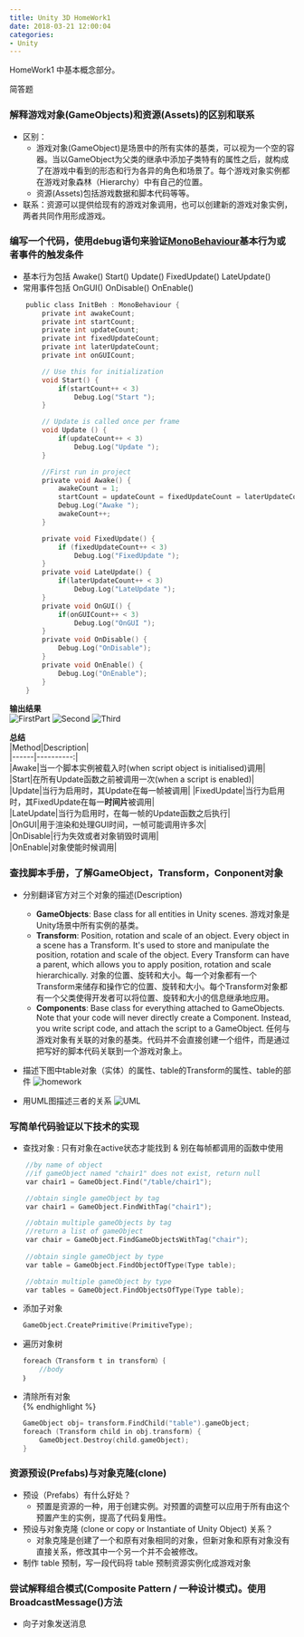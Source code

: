 ```yaml
---
title: Unity 3D HomeWork1
date: 2018-03-21 12:00:04
categories:
- Unity
---
```


HomeWork1 中基本概念部分。

 简答题
### 解释游戏对象(GameObjects)和资源(Assets)的区别和联系
- 区别：
    - 游戏对象(GameObject)是场景中的所有实体的基类，可以视为一个空的容器。当以GameObject为父类的继承中添加子类特有的属性之后，就构成了在游戏中看到的形态和行为各异的角色和场景了。每个游戏对象实例都在游戏对象森林（Hierarchy）中有自己的位置。
    - 资源(Assets)包括游戏数据和脚本代码等等。
- 联系：资源可以提供给现有的游戏对象调用，也可以创建新的游戏对象实例，两者共同作用形成游戏。

### 编写一个代码，使用debug语句来验证[MonoBehaviour](https://docs.unity3d.com/ScriptReference/MonoBehaviour.html)基本行为或者事件的触发条件
- 基本行为包括 Awake() Start() Update() FixedUpdate() LateUpdate()
- 常用事件包括 OnGUI() OnDisable() OnEnable()

```c
    public class InitBeh : MonoBehaviour {
        private int awakeCount;
        private int startCount;
        private int updateCount;
        private int fixedUpdateCount;
        private int laterUpdateCount;
        private int onGUICount;

        // Use this for initialization
        void Start() {
            if(startCount++ < 3)
                Debug.Log("Start ");
        }

        // Update is called once per frame
        void Update () {
            if(updateCount++ < 3)
                Debug.Log("Update ");
        }

        //First run in project
        private void Awake() {
            awakeCount = 1;
            startCount = updateCount = fixedUpdateCount = laterUpdateCount = onGUICount = 0;
            Debug.Log("Awake ");
            awakeCount++;
        }

        private void FixedUpdate() {
            if (fixedUpdateCount++ < 3)
                Debug.Log("FixedUpdate ");
        }
        private void LateUpdate() {
            if(laterUpdateCount++ < 3)
                Debug.Log("LateUpdate ");
        }
        private void OnGUI() {
            if(onGUICount++ < 3)
                Debug.Log("OnGUI ");
        }
        private void OnDisable() {
            Debug.Log("OnDisable");
        }
        private void OnEnable() {
            Debug.Log("OnEnable");
        }
    }
```


**输出结果**  
    ![FirstPart](http://i4.bvimg.com/618639/321710527c288258.png)
    ![Second](http://i4.bvimg.com/618639/d3183b375074539a.png)
    ![Third](http://i4.bvimg.com/618639/f6ed3b5832dffafe.png)

**总结**  
|Method|Description|  
|------|----------:|  
|Awake|当一个脚本实例被载入时(when script object is initialised)调用|  
|Start|在所有Update函数之前被调用一次(when a script is enabled)|  
|Update|当行为启用时，其Update在每一帧被调用| 
|FixedUpdate|当行为启用时，其FixedUpdate在每一**时间片**被调用|  
|LateUpdate|当行为启用时，在每一帧的Update函数之后执行|  
|OnGUI|用于渲染和处理GUI时间，一帧可能调用许多次|  
|OnDisable|行为失效或者对象销毁时调用|  
|OnEnable|对象使能时候调用|  

### 查找脚本手册，了解GameObject，Transform，Conponent对象
- 分别翻译官方对三个对象的描述(Description)  
    - **GameObjects**: Base class for all entities in Unity scenes. 游戏对象是Unity场景中所有实例的基类。
    - **Transform**: Position, rotation and scale of an object. Every object in a scene has a Transform. It's used to store and manipulate the position, rotation and scale of the object. Every Transform can have a parent, which allows you to apply position, rotation and scale hierarchically. 对象的位置、旋转和大小。每一个对象都有一个Transform来储存和操作它的位置、旋转和大小。每个Transform对象都有一个父类使得开发者可以将位置、旋转和大小的信息继承地应用。
    - **Components**: Base class for everything attached to GameObjects. Note that your code will never directly create a Component. Instead, you write script code, and attach the script to a GameObject. 任何与游戏对象有关联的对象的基类。代码并不会直接创建一个组件，而是通过把写好的脚本代码关联到一个游戏对象上。
        
- 描述下图中table对象（实体）的属性、table的Transform的属性、table的部件
        ![homework](https://pan.baidu.com/s/1myqv_r1PAmFZDPofJdTk5A)
- 用UML图描述三者的关系
        ![UML](https://pan.baidu.com/s/1ZZfPtp6HLmQo8vU7fWTvpg)

### 写简单代码验证以下技术的实现
- 查找对象 : 只有对象在active状态才能找到 & 别在每帧都调用的函数中使用 
```c
    //by name of object
    //if gameObject named "chair1" does not exist, return null
    var chair1 = GameObject.Find("/table/chair1");

    //obtain single gameObject by tag
    var chair1 = GameObject.FindWithTag("chair1");

    //obtain multiple gameObjects by tag
    //return a list of gameObject
    var chair = GameObject.FindGameObjectsWithTag("chair");  
    
    //obtain single gameObject by type
    var table = GameObject.FindObjectOfType(Type table);

    //obtain multiple gameObject by type
    var tables = GameObject.FindObjectsOfType(Type table);
```
    
- 添加子对象
    ```c
    GameObject.CreatePrimitive(PrimitiveType);
    ```
    
- 遍历对象树

    ```c
    foreach（Transform t in transform）｛
        //body
    ｝
    ```
- 清除所有对象  
{% endhighlight %}
    ```c
    GameObject obj= transform.FindChild("table").gameObject;
    foreach (Transform child in obj.transform) {  
        GameObject.Destroy(child.gameObject);  
    }  
    ```

### 资源预设(Prefabs)与对象克隆(clone)
- 预设（Prefabs）有什么好处？
    - 预置是资源的一种，用于创建实例。对预置的调整可以应用于所有由这个预置产生的实例，提高了代码复用性。
- 预设与对象克隆 (clone or copy or Instantiate of Unity Object) 关系？
    -  对象克隆是创建了一个和原有对象相同的对象，但新对象和原有对象没有直接关系，修改其中一个另一个并不会被修改。
- 制作 table 预制，写一段代码将 table 预制资源实例化成游戏对象

### 尝试解释组合模式(Composite Pattern / 一种设计模式)。使用BroadcastMessage()方法
- 向子对象发送消息
